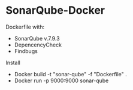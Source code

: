 # SonarQube-Docker
Dockerfile with:
- SonarQube v.7.9.3 
- DepencencyCheck
- Findbugs

Install
- Docker build -t "sonar-qube" -f "Dockerfile" .
- Docker run -p 9000:9000 sonar-qube
